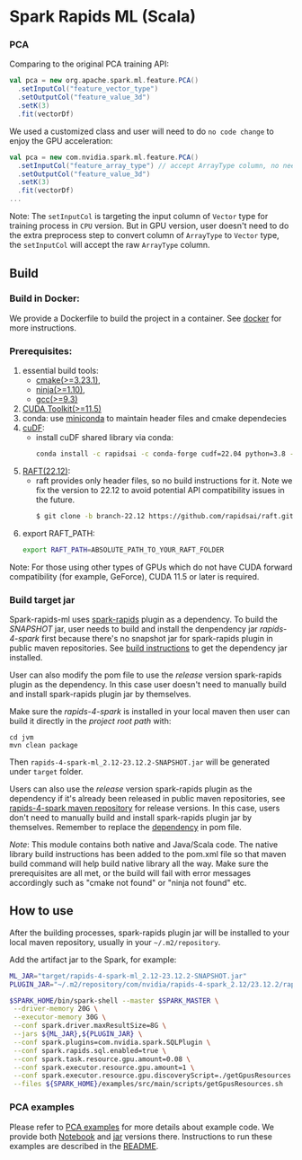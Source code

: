# Spark Rapids ML (Scala)

### PCA

Comparing to the original PCA training API:

```scala
val pca = new org.apache.spark.ml.feature.PCA()
  .setInputCol("feature_vector_type")
  .setOutputCol("feature_value_3d")
  .setK(3)
  .fit(vectorDf)
```

We used a customized class and user will need to do `no code change` to enjoy the GPU acceleration:

```scala
val pca = new com.nvidia.spark.ml.feature.PCA()
  .setInputCol("feature_array_type") // accept ArrayType column, no need to convert it to Vector type
  .setOutputCol("feature_value_3d")
  .setK(3)
  .fit(vectorDf)
...
```

Note: The `setInputCol` is targeting the input column of `Vector` type for training process in `CPU`
version. But in GPU version, user doesn't need to do the extra preprocess step to convert column of
`ArrayType` to `Vector` type, the `setInputCol` will accept the raw `ArrayType` column.

## Build

### Build in Docker:

We provide a Dockerfile to build the project in a container. See [docker](../docker/README.md) for more instructions.

### Prerequisites:

1. essential build tools:
    - [cmake(>=3.23.1)](https://cmake.org/download/),
    - [ninja(>=1.10)](https://github.com/ninja-build/ninja/releases),
    - [gcc(>=9.3)](https://gcc.gnu.org/releases.html)
2. [CUDA Toolkit(>=11.5)](https://developer.nvidia.com/cuda-toolkit)
3. conda: use [miniconda](https://docs.conda.io/en/latest/miniconda.html) to maintain header files
and cmake dependecies
4. [cuDF](https://github.com/rapidsai/cudf):
    - install cuDF shared library via conda:
      ```bash
      conda install -c rapidsai -c conda-forge cudf=22.04 python=3.8 -y
      ```
5. [RAFT(22.12)](https://github.com/rapidsai/raft):
    - raft provides only header files, so no build instructions for it. Note we fix the version to
      22.12 to avoid potential API compatibility issues in the future.
      ```bash
      $ git clone -b branch-22.12 https://github.com/rapidsai/raft.git
      ```
6. export RAFT_PATH:
    ```bash
    export RAFT_PATH=ABSOLUTE_PATH_TO_YOUR_RAFT_FOLDER
    ```
Note: For those using other types of GPUs which do not have CUDA forward compatibility (for example, GeForce), CUDA 11.5 or later is required.

### Build target jar

Spark-rapids-ml uses [spark-rapids](https://github.com/NVIDIA/spark-rapids) plugin as a dependency.
To build the _SNAPSHOT_ jar, user needs to build and install the denpendency jar _rapids-4-spark_ first
because there's no snapshot jar for spark-rapids plugin in public maven repositories.
See [build instructions](https://github.com/NVIDIA/spark-rapids/blob/branch-23.04/CONTRIBUTING.md#building-a-distribution-for-multiple-versions-of-spark) to get the dependency jar installed.

User can also modify the pom file to use the _release_ version spark-rapids plugin as the dependency. In this case user doesn't need to manually build and install spark-rapids plugin jar by themselves.

Make sure the _rapids-4-spark_ is installed in your local maven then user can build it directly in
the _project root path_ with:
```
cd jvm
mvn clean package
```
Then `rapids-4-spark-ml_2.12-23.12.2-SNAPSHOT.jar` will be generated under `target` folder.

Users can also use the _release_ version spark-rapids plugin as the dependency if it's already been
released in public maven repositories, see [rapids-4-spark maven repository](https://mvnrepository.com/artifact/com.nvidia/rapids-4-spark)
for release versions. In this case, users don't need to manually build and install spark-rapids
plugin jar by themselves. Remember to replace the [dependency](https://github.com/NVIDIA/spark-rapids-ml/blob/branch-23.04/pom.xml#L94-L96)
in pom file.

_Note_: This module contains both native and Java/Scala code. The native library build instructions
has been added to the pom.xml file so that maven build command will help build native library all
the way. Make sure the prerequisites are all met, or the build will fail with error messages
accordingly such as "cmake not found" or "ninja not found" etc.

## How to use

After the building processes, spark-rapids plugin jar will be installed to your local maven
repository, usually in your `~/.m2/repository`.

Add the artifact jar to the Spark, for example:
```bash
ML_JAR="target/rapids-4-spark-ml_2.12-23.12.2-SNAPSHOT.jar"
PLUGIN_JAR="~/.m2/repository/com/nvidia/rapids-4-spark_2.12/23.12.2/rapids-4-spark_2.12-23.12.2.jar"

$SPARK_HOME/bin/spark-shell --master $SPARK_MASTER \
 --driver-memory 20G \
 --executor-memory 30G \
 --conf spark.driver.maxResultSize=8G \
 --jars ${ML_JAR},${PLUGIN_JAR} \
 --conf spark.plugins=com.nvidia.spark.SQLPlugin \
 --conf spark.rapids.sql.enabled=true \
 --conf spark.task.resource.gpu.amount=0.08 \
 --conf spark.executor.resource.gpu.amount=1 \
 --conf spark.executor.resource.gpu.discoveryScript=./getGpusResources.sh \
 --files ${SPARK_HOME}/examples/src/main/scripts/getGpusResources.sh
```

### PCA examples

Please refer to
[PCA examples](https://github.com/NVIDIA/spark-rapids-examples/blob/branch-23.04/examples/ML+DL-Examples/Spark-cuML/pca/) for
more details about example code. We provide both
[Notebook](https://github.com/NVIDIA/spark-rapids-examples/blob/branch-23.04/examples/ML+DL-Examples/Spark-cuML/pca/notebooks/Spark_PCA_End_to_End.ipynb)
and [jar](https://github.com/NVIDIA/spark-rapids-examples/blob/branch-23.04/examples/ML+DL-Examples/Spark-cuML/pca/scala/src/com/nvidia/spark/examples/pca/Main.scala)
 versions there. Instructions to run these examples are described in the
[README](https://github.com/NVIDIA/spark-rapids-examples/blob/branch-23.04/examples/ML+DL-Examples/Spark-cuML/pca/README.md).
